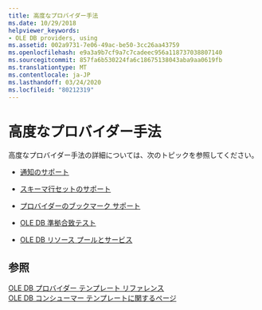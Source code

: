 ```yaml
---
title: 高度なプロバイダー手法
ms.date: 10/29/2018
helpviewer_keywords:
- OLE DB providers, using
ms.assetid: 002a9731-7e06-49ac-be50-3cc26aa43759
ms.openlocfilehash: e9a3a9b7cf9a7c7cadeec956a118737038807140
ms.sourcegitcommit: 857fa6b530224fa6c18675138043aba9aa0619fb
ms.translationtype: MT
ms.contentlocale: ja-JP
ms.lasthandoff: 03/24/2020
ms.locfileid: "80212319"
---
```

# <a name="advanced-provider-techniques"></a>高度なプロバイダー手法

高度なプロバイダー手法の詳細については、次のトピックを参照してください。

- [通知のサポート](../../data/oledb/supporting-notifications.md)

- [スキーマ行セットのサポート](../../data/oledb/supporting-schema-rowsets.md)

- [プロバイダーのブックマーク サポート](../../data/oledb/provider-support-for-bookmarks.md)

- [OLE DB 準拠合致テスト](../../data/oledb/passing-ole-db-conformance-tests.md)

- [OLE DB リソース プールとサービス](../../data/oledb/ole-db-resource-pooling-and-services.md)

## <a name="see-also"></a>参照

[OLE DB プロバイダー テンプレート リファレンス](../../data/oledb/ole-db-provider-templates-reference.md)<br/>
[OLE DB コンシューマー テンプレートに関するページ](../../data/oledb/ole-db-consumer-templates-cpp.md)
